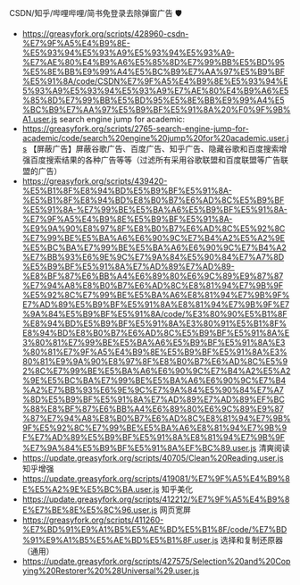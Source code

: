 
CSDN/知乎/哔哩哔哩/简书免登录去除弹窗广告 🛡
* https://greasyfork.org/scripts/428960-csdn-%E7%9F%A5%E4%B9%8E-%E5%93%94%E5%93%A9%E5%93%94%E5%93%A9-%E7%AE%80%E4%B9%A6%E5%85%8D%E7%99%BB%E5%BD%95%E5%8E%BB%E9%99%A4%E5%BC%B9%E7%AA%97%E5%B9%BF%E5%91%8A/code/CSDN%E7%9F%A5%E4%B9%8E%E5%93%94%E5%93%A9%E5%93%94%E5%93%A9%E7%AE%80%E4%B9%A6%E5%85%8D%E7%99%BB%E5%BD%95%E5%8E%BB%E9%99%A4%E5%BC%B9%E7%AA%97%E5%B9%BF%E5%91%8A%20%F0%9F%9B%A1.user.js
search engine jump for academic:
* https://greasyfork.org/scripts/2765-search-engine-jump-for-academic/code/search%20engine%20jump%20for%20academic.user.js
【屏蔽广告】屏蔽谷歌广告、百度广告、知乎广告、隐藏谷歌和百度搜索增强百度搜索结果的各种广告等等（过滤所有采用谷歌联盟和百度联盟等广告联盟的广告）
* https://greasyfork.org/scripts/439420-%E5%B1%8F%E8%94%BD%E5%B9%BF%E5%91%8A-%E5%B1%8F%E8%94%BD%E8%B0%B7%E6%AD%8C%E5%B9%BF%E5%91%8A-%E7%99%BE%E5%BA%A6%E5%B9%BF%E5%91%8A-%E7%9F%A5%E4%B9%8E%E5%B9%BF%E5%91%8A-%E9%9A%90%E8%97%8F%E8%B0%B7%E6%AD%8C%E5%92%8C%E7%99%BE%E5%BA%A6%E6%90%9C%E7%B4%A2%E5%A2%9E%E5%BC%BA%E7%99%BE%E5%BA%A6%E6%90%9C%E7%B4%A2%E7%BB%93%E6%9E%9C%E7%9A%84%E5%90%84%E7%A7%8D%E5%B9%BF%E5%91%8A%E7%AD%89%E7%AD%89-%E8%BF%87%E6%BB%A4%E6%89%80%E6%9C%89%E9%87%87%E7%94%A8%E8%B0%B7%E6%AD%8C%E8%81%94%E7%9B%9F%E5%92%8C%E7%99%BE%E5%BA%A6%E8%81%94%E7%9B%9F%E7%AD%89%E5%B9%BF%E5%91%8A%E8%81%94%E7%9B%9F%E7%9A%84%E5%B9%BF%E5%91%8A/code/%E3%80%90%E5%B1%8F%E8%94%BD%E5%B9%BF%E5%91%8A%E3%80%91%E5%B1%8F%E8%94%BD%E8%B0%B7%E6%AD%8C%E5%B9%BF%E5%91%8A%E3%80%81%E7%99%BE%E5%BA%A6%E5%B9%BF%E5%91%8A%E3%80%81%E7%9F%A5%E4%B9%8E%E5%B9%BF%E5%91%8A%E3%80%81%E9%9A%90%E8%97%8F%E8%B0%B7%E6%AD%8C%E5%92%8C%E7%99%BE%E5%BA%A6%E6%90%9C%E7%B4%A2%E5%A2%9E%E5%BC%BA%E7%99%BE%E5%BA%A6%E6%90%9C%E7%B4%A2%E7%BB%93%E6%9E%9C%E7%9A%84%E5%90%84%E7%A7%8D%E5%B9%BF%E5%91%8A%E7%AD%89%E7%AD%89%EF%BC%88%E8%BF%87%E6%BB%A4%E6%89%80%E6%9C%89%E9%87%87%E7%94%A8%E8%B0%B7%E6%AD%8C%E8%81%94%E7%9B%9F%E5%92%8C%E7%99%BE%E5%BA%A6%E8%81%94%E7%9B%9F%E7%AD%89%E5%B9%BF%E5%91%8A%E8%81%94%E7%9B%9F%E7%9A%84%E5%B9%BF%E5%91%8A%EF%BC%89.user.js
清爽阅读
* https://update.greasyfork.org/scripts/40705/Clean%20Reading.user.js
知乎增强
* https://update.greasyfork.org/scripts/419081/%E7%9F%A5%E4%B9%8E%E5%A2%9E%E5%BC%BA.user.js
知乎美化
* https://update.greasyfork.org/scripts/412212/%E7%9F%A5%E4%B9%8E%E7%BE%8E%E5%8C%96.user.js
网页宽屏
* https://greasyfork.org/scripts/411260-%E7%BD%91%E9%A1%B5%E5%AE%BD%E5%B1%8F/code/%E7%BD%91%E9%A1%B5%E5%AE%BD%E5%B1%8F.user.js
选择和复制还原器（通用）
* https://update.greasyfork.org/scripts/427575/Selection%20and%20Copying%20Restorer%20%28Universal%29.user.js
